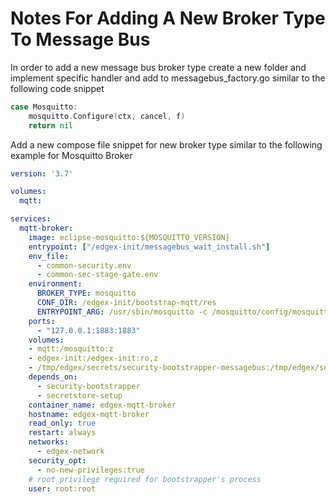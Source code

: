 # Notes For Adding A New Broker Type To Message Bus 

In order to add a new message bus broker type create a new folder and implement specific handler and add to messagebus_factory.go similar to the following code snippet
```go
case Mosquitto:
    mosquitto.Configure(ctx, cancel, f)
    return nil
```

Add a new compose file snippet for new broker type similar to the following example for Mosquitto Broker
```yml
version: '3.7'

volumes:
  mqtt:

services:
  mqtt-broker:
    image: eclipse-mosquitto:${MOSQUITTO_VERSION}
    entrypoint: ["/edgex-init/messagebus_wait_install.sh"]
    env_file:
      - common-security.env
      - common-sec-stage-gate.env
    environment:
      BROKER_TYPE: mosquitto
      CONF_DIR: /edgex-init/bootstrap-mqtt/res
      ENTRYPOINT_ARG: /usr/sbin/mosquitto -c /mosquitto/config/mosquitto.conf
    ports:
      - "127.0.0.1:1883:1883"
    volumes:
    - mqtt:/mosquitto:z
    - edgex-init:/edgex-init:ro,z
    - /tmp/edgex/secrets/security-bootstrapper-messagebus:/tmp/edgex/secrets/security-bootstrapper-messagebus:ro,z
    depends_on:
      - security-bootstrapper
      - secretstore-setup      
    container_name: edgex-mqtt-broker
    hostname: edgex-mqtt-broker
    read_only: true
    restart: always
    networks:
      - edgex-network
    security_opt:
      - no-new-privileges:true
    # root privilege required for bootstrapper's process
    user: root:root
```
